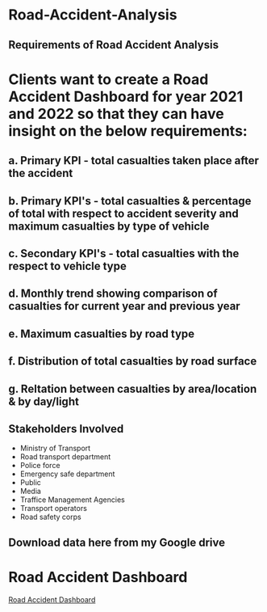 # Road-Accident-Analysis
## Requirements of Road Accident Analysis

# Clients want  to create a Road Accident Dashboard for year 2021 and 2022 so that they can have insight on the below requirements:
## a. Primary KPI - total casualties taken place after the accident
## b. Primary KPI's - total casualties & percentage of total with respect to accident severity and maximum casualties by type of vehicle
## c. Secondary KPI's - total casualties with the respect to vehicle type
## d. Monthly trend showing comparison of casualties for current year and previous year
## e. Maximum casualties by road type
## f. Distribution of total casualties by road surface
## g. Reltation between casualties by area/location & by day/light

## Stakeholders Involved
- Ministry of Transport
- Road transport department
- Police force
- Emergency safe department
- Public
- Media
- Traffice Management Agencies
- Transport operators
- Road safety corps

## Download data here from my Google drive 

# Road Accident Dashboard
<a href= https://github.com/MtitiTendai/Road-Accident-Analysis/blob/main/Screenshot%20(13).png>Road Accident Dashboard</a>
